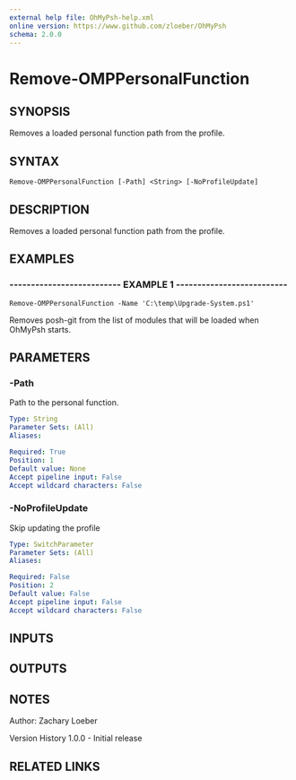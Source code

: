 ```yaml
---
external help file: OhMyPsh-help.xml
online version: https://www.github.com/zloeber/OhMyPsh
schema: 2.0.0
---
```


# Remove-OMPPersonalFunction

## SYNOPSIS
Removes a loaded personal function path from the profile.

## SYNTAX

```
Remove-OMPPersonalFunction [-Path] <String> [-NoProfileUpdate]
```

## DESCRIPTION
Removes a loaded personal function path from the profile.

## EXAMPLES

### -------------------------- EXAMPLE 1 --------------------------
```
Remove-OMPPersonalFunction -Name 'C:\temp\Upgrade-System.ps1'
```

Removes posh-git from the list of modules that will be loaded when OhMyPsh starts.

## PARAMETERS

### -Path
Path to the personal function.

```yaml
Type: String
Parameter Sets: (All)
Aliases: 

Required: True
Position: 1
Default value: None
Accept pipeline input: False
Accept wildcard characters: False
```

### -NoProfileUpdate
Skip updating the profile

```yaml
Type: SwitchParameter
Parameter Sets: (All)
Aliases: 

Required: False
Position: 2
Default value: False
Accept pipeline input: False
Accept wildcard characters: False
```

## INPUTS

## OUTPUTS

## NOTES
Author: Zachary Loeber



Version History
1.0.0 - Initial release

## RELATED LINKS

